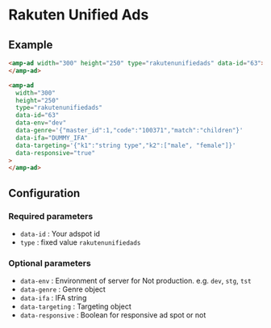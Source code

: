 <!---
Copyright 2020 The AMP HTML Authors. All Rights Reserved.

Licensed under the Apache License, Version 2.0 (the "License");
you may not use this file except in compliance with the License.
You may obtain a copy of the License at

  http://www.apache.org/licenses/LICENSE-2.0

Unless required by applicable law or agreed to in writing, software
distributed under the License is distributed on an "AS-IS" BASIS,
WITHOUT WARRANTIES OR CONDITIONS OF ANY KIND, either express or implied.
See the License for the specific language governing permissions and
limitations under the License.
-->

# Rakuten Unified Ads

## Example

```html
<amp-ad width="300" height="250" type="rakutenunifiedads" data-id="63">
</amp-ad>
```

```html
<amp-ad
  width="300"
  height="250"
  type="rakutenunifiedads"
  data-id="63"
  data-env="dev"
  data-genre='{"master_id":1,"code":"100371","match":"children"}'
  data-ifa="DUMMY_IFA"
  data-targeting='{"k1":"string type","k2":["male", "female"]}'
  data-responsive="true"
>
</amp-ad>
```

## Configuration

### Required parameters

- `data-id` : Your adspot id
- `type` : fixed value `rakutenunifiedads`

### Optional parameters

- `data-env` : Environment of server for Not production. e.g. `dev`, `stg`, `tst`
- `data-genre` : Genre object
- `data-ifa` : IFA string
- `data-targeting` : Targeting object
- `data-responsive` : Boolean for responsive ad spot or not
